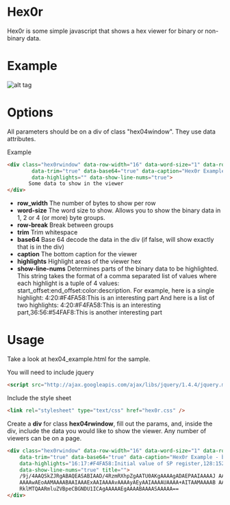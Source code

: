 # Hex0r

Hex0r is some simple javascript that shows a hex viewer for binary or non-binary data. 

# Example

![alt tag](http://raw.github.com/gratajik/Hex0r/master/help/example_screenshot.PNG)

# Options

All parameters should be on a div of class "hex04window".  They use data attributes.

Example
```` html
<div class="hex0rwindow" data-row-width="16" data-word-size="1" data-row-break="8"
        data-trim="true" data-base64="true" data-caption="Hex0r Example - base 64 file"
        data-highlights="" data-show-line-nums="true">
       Some data to show in the viewer
</div>
````

*  **row_width** The number of bytes to show per row
*  **word-size** The word size to show. Allows you to show the binary data in 1, 2 or 4 (or more) byte groups.
*  **row-break** Break between groups
*  **trim** Trim whitespace
*  **base64** Base 64 decode the data in the div (if false, will show exactly that is in the div)
*  **caption** The bottom caption for the viewer
*  **highlights** Highlight areas of the viewer hex
*  **show-line-nums** Determines parts of the binary data to be highlighted. This string takes the format of a comma separated list of values where each highlight is a tuple of 4 values: start_offset:end_offset:color:description. For example, here is a single highlight:
4:20:#F4FA58:This is an interesting part
And here is a list of two highlights:
4:20:#F4FA58:This is an interesting part,36:56:#54FAF8:This is another interesting part 

# Usage

Take a look at hex04_example.html for the sample.

You will need to include jquery
``` html
<script src="http://ajax.googleapis.com/ajax/libs/jquery/1.4.4/jquery.min.js" type="text/javascript"></script>
````

Include the style sheet 
``` html
<link rel="stylesheet" type="text/css" href="hex0r.css" />
````

Create a **div** for class **hex04rwindow**, fill out the params, and, inside the div, include the data you would like to show the viewer.  Any number of viewers can be on a page.

``` html
<div class="hex0rwindow" data-row-width="16" data-word-size="1" data-row-break="8"
    data-trim="true" data-base64="true" data-caption="Hex0r Example - base 64 file, with highlighting"
    data-highlights="16:17:#F4FA58:Initial value of SP register,128:152:#54FAF8:Portable Executable signature and header"
    data-show-line-nums="true" title="">
    /9j/4AAQSkZJRgABAQEASABIAAD/4RzmRXhpZgAATU0AKgAAAAgADAEPAAIAAAAJ AAAAngEQAAIAAAAQAAAAqAESAAMAAAABAAEAAAEaAAUAAAABAAAAuAEbAAUAAAAB
    AAAAwAEoAAMAAAABAAIAAAExAAIAAAAvAAAAyAEyAAIAAAAUAAAA+AITAAMAAAAB AAIAAIKYAAIAAAAFAAABDIdpAAQAAAABAAABEsSlAAcAAAAcAAAEkAAABKxGVUpJ
    RklMTQAARmluZVBpeCBGNDU1ICAgAAAAAEgAAAABAAAASAAAAA==
</div>
```

